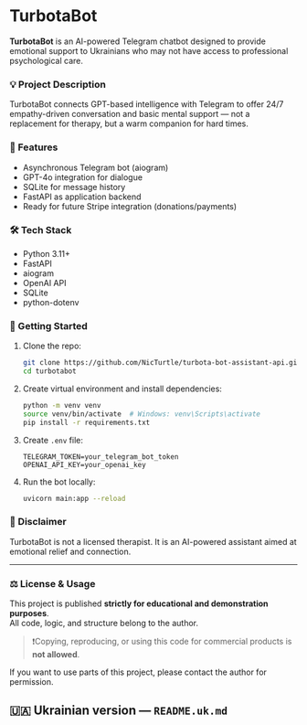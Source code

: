 # TurbotaBot

**TurbotaBot** is an AI-powered Telegram chatbot designed to provide emotional support to Ukrainians who may not have access to professional psychological care.

### 💡 Project Description

TurbotaBot connects GPT-based intelligence with Telegram to offer 24/7 empathy-driven conversation and basic mental support — not a replacement for therapy, but a warm companion for hard times.

### 🧠 Features

- Asynchronous Telegram bot (aiogram)
- GPT-4o integration for dialogue
- SQLite for message history
- FastAPI as application backend
- Ready for future Stripe integration (donations/payments)

### 🛠️ Tech Stack

- Python 3.11+
- FastAPI
- aiogram
- OpenAI API
- SQLite
- python-dotenv

### 🚀 Getting Started

1. Clone the repo:
    ```bash
    git clone https://github.com/NicTurtle/turbota-bot-assistant-api.git
    cd turbotabot
    ```

2. Create virtual environment and install dependencies:
    ```bash
    python -m venv venv
    source venv/bin/activate  # Windows: venv\Scripts\activate
    pip install -r requirements.txt
    ```

3. Create `.env` file:
    ```
    TELEGRAM_TOKEN=your_telegram_bot_token
    OPENAI_API_KEY=your_openai_key
    ```

4. Run the bot locally:
    ```bash
    uvicorn main:app --reload
    ```

### 📌 Disclaimer

TurbotaBot is not a licensed therapist. It is an AI-powered assistant aimed at emotional relief and connection.

---

### ⚖️ License & Usage

This project is published **strictly for educational and demonstration purposes**.  
All code, logic, and structure belong to the author.

> ❗️Copying, reproducing, or using this code for commercial products is **not allowed**.

If you want to use parts of this project, please contact the author for permission.


## 🇺🇦 Ukrainian version — `README.uk.md`
